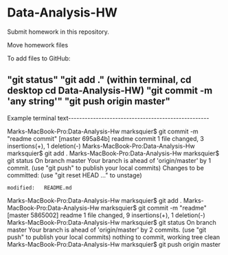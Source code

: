# Data-Analysis-HW

Submit homework in this repository.

Move homework files 

To add files to GitHub: 

"git status"
"git add ." (within terminal, cd desktop cd Data-Analysis-HW)
"git commit -m 'any string'"
"git push origin master"
------------------------------------------------------------------------
Example terminal text---------------------------------------------------


Marks-MacBook-Pro:Data-Analysis-Hw marksquier$ git commit -m "readme commit"
[master 695a84b] readme commit
 1 file changed, 3 insertions(+), 1 deletion(-)
Marks-MacBook-Pro:Data-Analysis-Hw marksquier$ git add .
Marks-MacBook-Pro:Data-Analysis-Hw marksquier$ git status
On branch master
Your branch is ahead of 'origin/master' by 1 commit.
  (use "git push" to publish your local commits)
Changes to be committed:
  (use "git reset HEAD <file>..." to unstage)

	modified:   README.md

Marks-MacBook-Pro:Data-Analysis-Hw marksquier$ git add .
Marks-MacBook-Pro:Data-Analysis-Hw marksquier$ git commit -m "readme"
[master 5865002] readme
 1 file changed, 9 insertions(+), 1 deletion(-)
Marks-MacBook-Pro:Data-Analysis-Hw marksquier$ git status
On branch master
Your branch is ahead of 'origin/master' by 2 commits.
  (use "git push" to publish your local commits)
nothing to commit, working tree clean
Marks-MacBook-Pro:Data-Analysis-Hw marksquier$ git push origin master